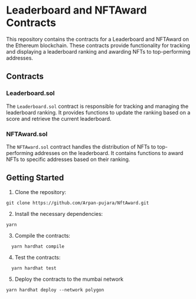# Leaderboard and NFTAward Contracts

This repository contains the contracts for a Leaderboard and NFTAward on the Ethereum blockchain. These contracts provide functionality for tracking and displaying a leaderboard ranking and awarding NFTs to top-performing addresses.

## Contracts

### Leaderboard.sol

The `Leaderboard.sol` contract is responsible for tracking and managing the leaderboard ranking. It provides functions to update the ranking based on a score and retrieve the current leaderboard.

### NFTAward.sol

The `NFTAward.sol` contract handles the distribution of NFTs to top-performing addresses on the leaderboard. It contains functions to award NFTs to specific addresses based on their ranking.

## Getting Started

1. Clone the repository:

```shell
git clone https://github.com/Arpan-pujara/NftAward.git
```

2. Install the necessary dependencies:

```shell
yarn
```

3. Compile the contracts:

```shell
  yarn hardhat compile
```

4. Test the contracts:

```shell
  yarn hardhat test
```

5. Deploy the contracts to the mumbai network

```shell
yarn hardhat deploy --network polygon
```
